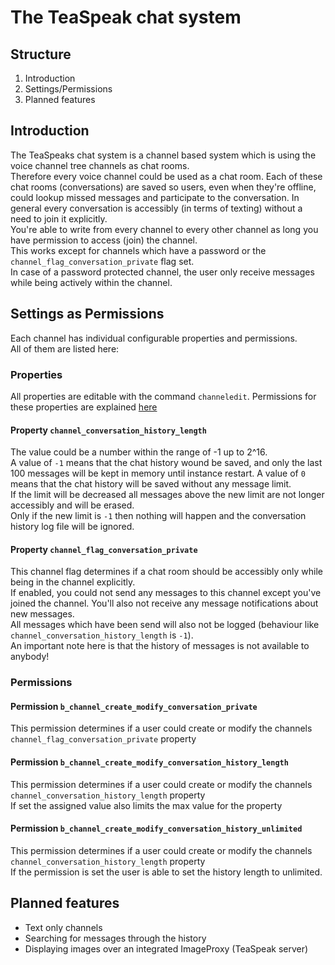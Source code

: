 # The TeaSpeak chat system  
## Structure  
1. Introduction
2. Settings/Permissions
3. Planned features

## Introduction
The TeaSpeaks chat system is a channel based system which is using the voice channel tree channels as chat rooms.  
Therefore every voice channel could be used as a chat room.
Each of these chat rooms (conversations) are saved so users, even when they're offline, could lookup missed messages and participate to the conversation.
In general every conversation is accessibly (in terms of texting) without a need to join it explicitly.  
You're able to write from every channel to every other channel as long you have permission to access (join) the channel.  
This works except for channels which have a password or the `channel_flag_conversation_private` flag set.  
In case of a password protected channel, the user only receive messages while being actively within the channel.  
  
## Settings as Permissions
Each channel has individual configurable properties and permissions.  
All of them are listed here:  
  
### Properties
All properties are editable with the command `channeledit`. Permissions for these properties are explained [here](#permissions)  

#### Property `channel_conversation_history_length`  
The value could be a number within the range of -1 up to 2^16.  
A value of `-1` means that the chat history wound be saved, and only the last 100 messages will be kept in memory until instance restart.
A value of `0` means that the chat history will be saved without any message limit.  
If the limit will be decreased all messages above the new limit are not longer accessibly and will be erased.  
Only if the new limit is `-1` then nothing will happen and the conversation history log file will be ignored.  

#### Property `channel_flag_conversation_private`  
This channel flag determines if a chat room should be accessibly only while being in the channel explicitly.  
If enabled, you could not send any messages to this channel except you've joined the channel. You'll also not receive any message notifications about new messages.  
All messages which have been send will also not be logged (behaviour like `channel_conversation_history_length` is `-1`).  
An important note here is that the history of messages is not available to anybody!  
  
### Permissions  

#### Permission `b_channel_create_modify_conversation_private`
This permission determines if a user could create or modify the channels `channel_flag_conversation_private` property  
  
#### Permission `b_channel_create_modify_conversation_history_length`  
This permission determines if a user could create or modify the channels `channel_conversation_history_length` property  
If set the assigned value also limits the max value for the property  
  
#### Permission `b_channel_create_modify_conversation_history_unlimited`  
This permission determines if a user could create or modify the channels `channel_conversation_history_length` property  
If the permission is set the user is able to set the history length to unlimited.  
  
## Planned features
- Text only channels
- Searching for messages through the history
- Displaying images over an integrated ImageProxy (TeaSpeak server)
